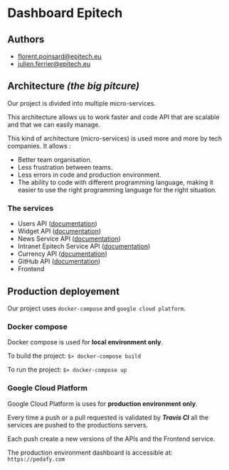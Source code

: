 # **Dashboard Epitech**

## **Authors**

- florent.poinsard@epitech.eu
- julien.ferrier@epitech.eu

## **Architecture *(the big pitcure)***

Our project is divided into multiple micro-services.

This architecture allows us to work faster and code API that are scalable and that we can easily manage.

This kind of architecture (micro-services) is used more and more by tech companies. It allows :
- Better team organisation.
- Less frustration between teams.
- Less errors in code and production environment.
- The ability to code with different programming language, making it easier to use the right programming language for the right situation.

### **The services**

- Users API ([documentation](./api/users/README.md))
- Widget API ([documentation](./api/widget/README.md))
- News Service API ([documentation](./api/news/README.md))
- Intranet Epitech Service API ([documentation](./api/intra/README.md))
- Currency API ([documentation](./api/currency/README.md))
- GitHub API ([documentation](./api/github/README.md))
- Frontend

## **Production deployement**

Our project uses `docker-compose` and `google cloud platform`.

### **Docker compose**

Docker compose is used for **local environment only**.

To build the project: `$> docker-compose build`

To run the project: `$> docker-compose up`

### **Google Cloud Platform**

Google Cloud Platform is uses for **production environment only**.

Every time a push or a pull requested is validated by ***Travis CI*** all the services are pushed to the productions servers.

Each push create a new versions of the APIs and the Frontend service.

The production environment dashboard is accessible at: `https://pedafy.com`